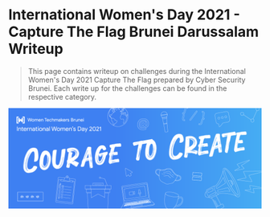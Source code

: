 # International Women's Day 2021 - Capture The Flag Brunei Darussalam Writeup
> This page contains writeup on challenges during the International Women's Day 2021 Capture The Flag prepared by Cyber Security Brunei.
> Each write up for the challenges can be found in the respective category.

<img src ="https://github.com/CSBCTF/IWDCTF/blob/ad8c1b66808c54497b276c1bd2d23aec95664bcd/1260x500%20banner.png">


